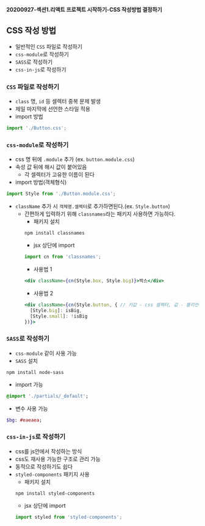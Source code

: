 **20200927-섹션1.리액트 프로젝트 시작하기-CSS 작성방법 결정하기**

## CSS 작성 방법
- 일반적인 `CSS` 파일로 작성하기
- `css-module`로 작성하기
- `SASS`로 작성하기
- `css-in-js`로 작성하기

### `CSS` 파일로 작성하기
- `class` 명, `id` 등 셀렉터 중복 문제 발생
- 제일 마지막에 선언한 스타일 적용
- import 방법
``` jsx
import './Button.css';
```

### `css-module`로 작성하기
- css 명 뒤에 `.module` 추가 (ex. `button.module.css`)
- 속성 값 뒤에 해시 값이 붙어있음
  - 각 셀렉터가 고유한 이름이 된다
- import 방법(객체형식)
``` jsx
import Style from './Button.module.css';
```
- `className` 추가 시 `객체명.셀렉터`로 추가하면된다.(ex. `Style.button`)
  - 간편하게 입력하기 위해 `classnames`라는 패키지 사용하면 가능하다.
    - 패키지 설치
    ```
    npm install classnames
    ```
    - jsx 상단에 import
    ``` jsx
    import cn from 'classnames';
    ```
    - 사용법 1
    ``` jsx
    <div className={cn(Style.box, Style.big)}>박스</div>
    ```
    - 사용법 2
    ``` jsx
    <div className={cn(Style.button, { // 키값 - css 셀렉터, 값 - 불리언
      [Style.big]: isBig,
      [Style.small]: !isBig
    })}>
    ```

### `SASS`로 작성하기
- `css-module` 같이 사용 가능
- `SASS` 설치
```
npm install node-sass
```
- import 가능
``` sass
@import './partials/_default';
```
- 변수 사용 가능
``` sass
$bg: #eaeaea;
```

### `css-in-js`로 작성하기
- css를 js안에서 작성하는 방식
- css도 재사용 가능한 구조로 관리 가능
- 동적으로 작성하기도 쉽다
- `styled-components` 패키지 사용
  - 패키지 설치 
  ```
  npm install styled-components
  ```
  - jsx 상단에 import
  ``` jsx
  import styled from 'styled-components';
  ```